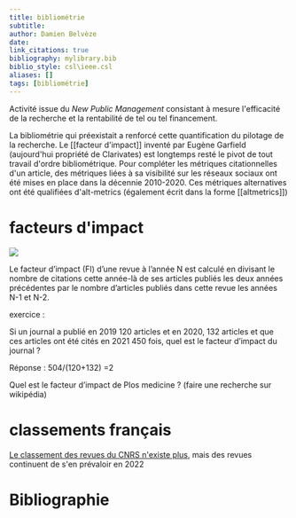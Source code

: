 ```yaml
---
title: bibliométrie
subtitle:
author: Damien Belvèze
date:
link_citations: true
bibliography: mylibrary.bib
biblio_style: csl\ieee.csl
aliases: []
tags: [bibliométrie]
---
```


Activité issue du *New Public Management* consistant à mesure l'efficacité de la recherche et la rentabilité de tel ou tel financement. 

La bibliométrie qui préexistait a renforcé cette quantification du pilotage de la recherche.
Le [[facteur d'impact]] inventé par Eugène Garfield (aujourd'hui propriété de Clarivates) est longtemps resté le pivot de tout travail d'ordre bibliométrique. 
Pour compléter les métriques citationnelles d'un article, des métriques liées à sa visibilité sur les réseaux sociaux ont été mises en place dans la décennie 2010-2020. Ces métriques alternatives ont été qualifiées d'alt-metrics (également écrit dans la forme [[altmetrics]])

# facteurs d'impact

![](IF.png)

Le facteur d’impact (FI) d’une revue à l’année N est calculé en divisant le nombre de citations cette année-là de ses articles publiés les deux années précédentes par le nombre d’articles publiés dans cette revue les années N-1 et N-2.

exercice : 

Si un journal a publié en 2019 120 articles et en 2020, 132 articles et que ces articles ont été cités en 2021 450 fois, quel est le facteur d’impact du journal ? 

Réponse : 504/(120+132) =2

Quel est le facteur d’impact de Plos medicine ? (faire une recherche sur wikipédia)


# classements français

[Le classement des revues du CNRS n'existe plus](https://twitter.com/Enroweb/status/1494085045254037506), mais des revues continuent de s'en prévaloir en 2022








# Bibliographie
